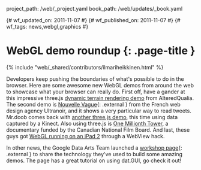 project_path: /web/_project.yaml
book_path: /web/updates/_book.yaml

{# wf_updated_on: 2011-11-07 #}
{# wf_published_on: 2011-11-07 #}
{# wf_tags: news,webgl,graphics #}

# WebGL demo roundup {: .page-title }

{% include "web/_shared/contributors/ilmariheikkinen.html" %}


Developers keep pushing the boundaries of what's possible to do in the browser. Here are some awesome new WebGL demos from around the web to showcase what your browser can really do. First off, have a gander at this impressive three.js [dynamic terrain rendering demo](http://alteredqualia.com/three/examples/webgl_terrain_dynamic.html) from AlteredQualia. The second demo is [Nouvelle Vague](http://nouvellevague.ultranoir.com/){: .external } from the French web design agency Ultranoir, and it shows a very particular way to read tweets. Mr.doob comes back with [another three.js demo](http://mrdoob.com/lab/javascript/webgl/kinect/), this time using data captured by a Kinect. Also using three.js is [One Millionth Tower](http://highrise.nfb.ca/onemillionthtower/), a documentary funded by the Canadian National Film Board. And last, these guys got [WebGL running on an iPad 2](http://vimeo.com/31644717) through a WebView hack. 

In other news, the Google Data Arts Team launched a [workshop page](http://workshop.chromeexperiments.com/){: .external } to share the technology they've used to build some amazing demos. The page has a great tutorial on using dat.GUI, go check it out!


